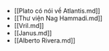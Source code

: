 - [[Plato có nói về Atlantis.md]]
- [[Thư viện Nag Hammadi.md]]
- [[Vril.md]]
- [[Janus.md]]
- [[Alberto Rivera.md]]
